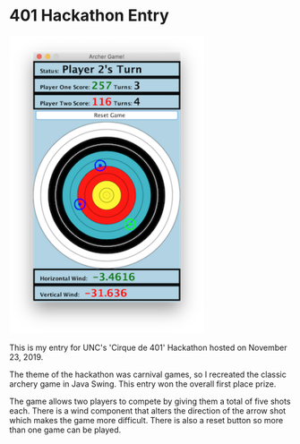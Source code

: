 # 401 Hackathon Entry

<img src="demo.png" width="348">

This is my entry for UNC's 'Cirque de 401' Hackathon hosted on November 23, 2019.  

The theme of the hackathon was carnival games, so I recreated the classic archery game in Java Swing. This entry won the overall first place prize.  

The game allows two players to compete by giving them a total of five shots each. There is a wind component that alters the direction of the arrow shot which makes the game more difficult. There is also a reset button so more than one game can be played.   



